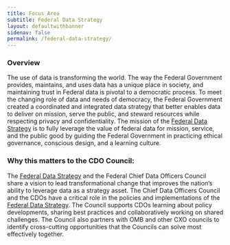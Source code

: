 ```yaml
---
title: Focus Area
subtitle: Federal Data Strategy
layout: defaultwithbanner
sidenav: false
permalink: /federal-data-strategy/
---
```

### Overview
The use of data is transforming the world. The way the Federal Government provides, maintains, and uses data has a unique place in society, and maintaining trust in Federal data is pivotal to a democratic process. To meet the changing role of data and needs of democracy, the Federal Government created a coordinated and integrated data strategy that better enables data to deliver on mission, serve the public, and steward resources while respecting privacy and confidentiality.  The mission of the <a href="https://strategy.data.gov/">Federal Data Strategy</a> is to fully leverage the value of federal data for mission, service, and the public good by guiding the Federal Government in practicing ethical governance, conscious design, and a learning culture.

### Why this matters to the CDO Council:
The <a href="https://strategy.data.gov/">Federal Data Strategy</a> and the Federal Chief Data Officers Council share a vision to lead transformational change that improves the nation’s ability to leverage data as a strategy asset.  The Chief Data Officers Council and the CDOs have a critical role in the policies and implementations of the <a href="https://strategy.data.gov/">Federal Data Strategy</a>.  The Council supports CDOs learning about policy developments, sharing best practices and collaboratively working on shared challenges. The Council also partners with OMB and other CXO councils to  identify cross-cutting opportunities that the Councils can solve most effectively together.
<p>&nbsp;</p>
